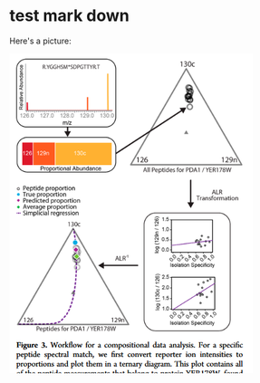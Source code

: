 # test mark down

Here's a picture:

![alt text](fig3.png)

[logo]: https://github.com/kevinkovalchik/RawQuant/docs/fig3.png "Logo Title Text 2"
